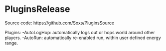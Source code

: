 # PluginsRelease

Source code: https://github.com/Soxs/PluginsSource

Plugins:
-AutoLogHop: automatically logs out or hops world around other players.
-AutoRun: automatically re-enabled run, within user defined energy range.
